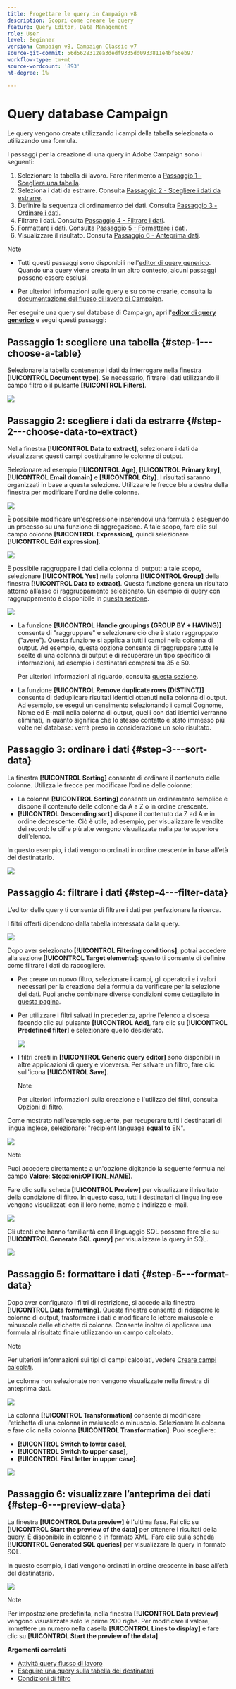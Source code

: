 ```yaml
---
title: Progettare le query in Campaign v8
description: Scopri come creare le query
feature: Query Editor, Data Management
role: User
level: Beginner
version: Campaign v8, Campaign Classic v7
source-git-commit: 56d5628312ea3dedf9335dd0933811e4bf66eb97
workflow-type: tm+mt
source-wordcount: '893'
ht-degree: 1%

---
```


# Query database Campaign

Le query vengono create utilizzando i campi della tabella selezionata o utilizzando una formula.

I passaggi per la creazione di una query in Adobe Campaign sono i seguenti:

1. Selezionare la tabella di lavoro. Fare riferimento a [Passaggio 1 - Scegliere una tabella](#step-1---choose-a-table).
1. Seleziona i dati da estrarre. Consulta [Passaggio 2 - Scegliere i dati da estrarre](#step-2---choose-data-to-extract).
1. Definire la sequenza di ordinamento dei dati. Consulta [Passaggio 3 - Ordinare i dati](#step-3---sort-data).
1. Filtrare i dati. Consulta [Passaggio 4 - Filtrare i dati](#step-4---filter-data).
1. Formattare i dati. Consulta [Passaggio 5 - Formattare i dati](#step-5---format-data).
1. Visualizzare il risultato. Consulta [Passaggio 6 - Anteprima dati](#step-6---preview-data).

>[!NOTE]
>
>* Tutti questi passaggi sono disponibili nell&#39;[editor di query generico](query-editor.md). Quando una query viene creata in un altro contesto, alcuni passaggi possono essere esclusi.
>
>* Per ulteriori informazioni sulle query e su come crearle, consulta la [documentazione del flusso di lavoro di Campaign](../../automation/workflow/query.md).

Per eseguire una query sul database di Campaign, apri l&#39;**[editor di query generico](query-editor.md)** e segui questi passaggi:

## Passaggio 1: scegliere una tabella {#step-1---choose-a-table}

Selezionare la tabella contenente i dati da interrogare nella finestra **[!UICONTROL Document type]**. Se necessario, filtrare i dati utilizzando il campo filtro o il pulsante **[!UICONTROL Filters]**.

![](assets/query_editor_nveau_21.png)

## Passaggio 2: scegliere i dati da estrarre {#step-2---choose-data-to-extract}

Nella finestra **[!UICONTROL Data to extract]**, selezionare i dati da visualizzare: questi campi costituiranno le colonne di output.

Selezionare ad esempio **[!UICONTROL Age]**, **[!UICONTROL Primary key]**, **[!UICONTROL Email domain]** e **[!UICONTROL City]**. I risultati saranno organizzati in base a questa selezione. Utilizzare le frecce blu a destra della finestra per modificare l&#39;ordine delle colonne.

![](assets/query_editor_nveau_01.png)

È possibile modificare un&#39;espressione inserendovi una formula o eseguendo un processo su una funzione di aggregazione. A tale scopo, fare clic sul campo colonna **[!UICONTROL Expression]**, quindi selezionare **[!UICONTROL Edit expression]**.

![](assets/query_editor_nveau_97.png)

È possibile raggruppare i dati della colonna di output: a tale scopo, selezionare **[!UICONTROL Yes]** nella colonna **[!UICONTROL Group]** della finestra **[!UICONTROL Data to extract]**. Questa funzione genera un risultato attorno all’asse di raggruppamento selezionato. Un esempio di query con raggruppamento è disponibile in [questa sezione](../../automation/workflow/query-delivery-info.md).

![](assets/query_editor_nveau_56.png)

* La funzione **[!UICONTROL Handle groupings (GROUP BY + HAVING)]** consente di &quot;raggruppare&quot; e selezionare ciò che è stato raggruppato (&quot;avere&quot;). Questa funzione si applica a tutti i campi nella colonna di output. Ad esempio, questa opzione consente di raggruppare tutte le scelte di una colonna di output e di recuperare un tipo specifico di informazioni, ad esempio i destinatari compresi tra 35 e 50.

  Per ulteriori informazioni al riguardo, consulta [questa sezione](../../automation/workflow/query-grouping-management.md).

* La funzione **[!UICONTROL Remove duplicate rows (DISTINCT)]** consente di deduplicare risultati identici ottenuti nella colonna di output. Ad esempio, se esegui un censimento selezionando i campi Cognome, Nome ed E-mail nella colonna di output, quelli con dati identici verranno eliminati, in quanto significa che lo stesso contatto è stato immesso più volte nel database: verrà preso in considerazione un solo risultato.

## Passaggio 3: ordinare i dati {#step-3---sort-data}

La finestra **[!UICONTROL Sorting]** consente di ordinare il contenuto delle colonne. Utilizza le frecce per modificare l’ordine delle colonne:

* La colonna **[!UICONTROL Sorting]** consente un ordinamento semplice e dispone il contenuto delle colonne da A a Z o in ordine crescente.
* **[!UICONTROL Descending sort]** dispone il contenuto da Z ad A e in ordine decrescente. Ciò è utile, ad esempio, per visualizzare le vendite dei record: le cifre più alte vengono visualizzate nella parte superiore dell’elenco.

In questo esempio, i dati vengono ordinati in ordine crescente in base all’età del destinatario.

![](assets/query_editor_nveau_57.png)

## Passaggio 4: filtrare i dati {#step-4---filter-data}

L’editor delle query ti consente di filtrare i dati per perfezionare la ricerca.

I filtri offerti dipendono dalla tabella interessata dalla query.

![](assets/query_editor_nveau_09.png)

Dopo aver selezionato **[!UICONTROL Filtering conditions]**, potrai accedere alla sezione **[!UICONTROL Target elements]**: questo ti consente di definire come filtrare i dati da raccogliere.

* Per creare un nuovo filtro, selezionare i campi, gli operatori e i valori necessari per la creazione della formula da verificare per la selezione dei dati. Puoi anche combinare diverse condizioni come [dettagliato in questa pagina](filter-conditions.md).
* Per utilizzare i filtri salvati in precedenza, aprire l&#39;elenco a discesa facendo clic sul pulsante **[!UICONTROL Add]**, fare clic su **[!UICONTROL Predefined filter]** e selezionare quello desiderato.

  ![](assets/query_editor_15.png)

* I filtri creati in **[!UICONTROL Generic query editor]** sono disponibili in altre applicazioni di query e viceversa. Per salvare un filtro, fare clic sull&#39;icona **[!UICONTROL Save]**.

  >[!NOTE]
  >
  >Per ulteriori informazioni sulla creazione e l&#39;utilizzo dei filtri, consulta [Opzioni di filtro](filter-conditions.md).

Come mostrato nell&#39;esempio seguente, per recuperare tutti i destinatari di lingua inglese, selezionare: &quot;recipient language **equal to** EN&quot;.

![](assets/query_editor_nveau_89.png)

>[!NOTE]
>
>Puoi accedere direttamente a un&#39;opzione digitando la seguente formula nel campo **Valore**: **$(opzioni:OPTION_NAME)**.

Fare clic sulla scheda **[!UICONTROL Preview]** per visualizzare il risultato della condizione di filtro. In questo caso, tutti i destinatari di lingua inglese vengono visualizzati con il loro nome, nome e indirizzo e-mail.

![](assets/query_editor_nveau_98.png)

Gli utenti che hanno familiarità con il linguaggio SQL possono fare clic su **[!UICONTROL Generate SQL query]** per visualizzare la query in SQL.

![](assets/query_editor_nveau_99.png)

## Passaggio 5: formattare i dati {#step-5---format-data}

Dopo aver configurato i filtri di restrizione, si accede alla finestra **[!UICONTROL Data formatting]**. Questa finestra consente di ridisporre le colonne di output, trasformare i dati e modificare le lettere maiuscole e minuscole delle etichette di colonna. Consente inoltre di applicare una formula al risultato finale utilizzando un campo calcolato.

>[!NOTE]
>
>Per ulteriori informazioni sui tipi di campi calcolati, vedere [Creare campi calcolati](filter-conditions.md#creating-calculated-fields).

Le colonne non selezionate non vengono visualizzate nella finestra di anteprima dati.

![](assets/query_editor_nveau_10.png)

La colonna **[!UICONTROL Transformation]** consente di modificare l&#39;etichetta di una colonna in maiuscolo o minuscolo. Selezionare la colonna e fare clic nella colonna **[!UICONTROL Transformation]**. Puoi scegliere:

* **[!UICONTROL Switch to lower case]**,
* **[!UICONTROL Switch to upper case]**,
* **[!UICONTROL First letter in upper case]**.

![](assets/query_editor_nveau_42.png)

## Passaggio 6: visualizzare l’anteprima dei dati {#step-6---preview-data}

La finestra **[!UICONTROL Data preview]** è l&#39;ultima fase. Fai clic su **[!UICONTROL Start the preview of the data]** per ottenere i risultati della query. È disponibile in colonne o in formato XML. Fare clic sulla scheda **[!UICONTROL Generated SQL queries]** per visualizzare la query in formato SQL.

In questo esempio, i dati vengono ordinati in ordine crescente in base all’età del destinatario.

![](assets/query_editor_nveau_11.png)

>[!NOTE]
>
>Per impostazione predefinita, nella finestra **[!UICONTROL Data preview]** vengono visualizzate solo le prime 200 righe. Per modificare il valore, immettere un numero nella casella **[!UICONTROL Lines to display]** e fare clic su **[!UICONTROL Start the preview of the data]**.



**Argomenti correlati**

* [Attività query flusso di lavoro](../../automation/workflow/query.md)
* [Eseguire una query sulla tabella dei destinatari](../../automation/workflow/querying-recipient-table.md)
* [Condizioni di filtro](filter-conditions.md)